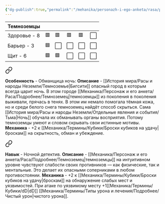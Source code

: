 ```yaml
---
{"dg-publish":true,"permalink":"/mehanika/personazh-i-ego-anketa/rasa/podrobnee/temnozemecz/"}
---
```


| Темноземцы   |     |     |     |     |     |
| ------------ | --- | --- | --- | --- | --- |
| Здоровье - 8 | 🟥  | 🟥  | 🟥  | 🟥  | ⬜️ |
| Барьер - 3   | 🟦  | ⬜️ | ⬜️ | ⬜️ | ⬜️ |
| Щит - 6      | 🟩  | 🟩  | ⬜️ | ⬜️ | ⬜️ |


<div class="transclusion internal-embed is-loaded"><a class="markdown-embed-link" href="/mehanika/personazh-i-ego-anketa/osobennosti-rasy/obmanshhicza-noch/" aria-label="Open link"><svg xmlns="http://www.w3.org/2000/svg" width="24" height="24" viewBox="0 0 24 24" fill="none" stroke="currentColor" stroke-width="2" stroke-linecap="round" stroke-linejoin="round" class="svg-icon lucide-link"><path d="M10 13a5 5 0 0 0 7.54.54l3-3a5 5 0 0 0-7.07-7.07l-1.72 1.71"></path><path d="M14 11a5 5 0 0 0-7.54-.54l-3 3a5 5 0 0 0 7.07 7.07l1.71-1.71"></path></svg></a><div class="markdown-embed">




**Особенность** - Обманщица ночь:
**Описание** - [[История мира/Расы и народы Неземли/Темноземье\|Бигсити]] опасный город в которым всегда царит ночь. В этом городе [[Механика/Персонаж и его анкета/Раса/Подробнее/Темноземец\|темноземцы]] из поколения в поколения выживали, прячась в тенях. В этом им немало помогала тёмная кожа, но и среди белого снега темноземец найдёт способ скрыться. Сама [[История мира/Расы и народы Неземли/Отдельные явления и события/Тьма\|Ночь]] обучала их обманывать органы восприятия. Потому темноземцы умеют и словом скрывать свои истинные мотивы. 
**Механика** - +2 к [[Механика/Термины/Кубики/Броски кубиков на удачу\|броскам]] на скрытность, обман и убеждение.

</div></div>


<div class="transclusion internal-embed is-loaded"><a class="markdown-embed-link" href="/mehanika/personazh-i-ego-anketa/osobennosti-rasy/nochnoj-detektiv/" aria-label="Open link"><svg xmlns="http://www.w3.org/2000/svg" width="24" height="24" viewBox="0 0 24 24" fill="none" stroke="currentColor" stroke-width="2" stroke-linecap="round" stroke-linejoin="round" class="svg-icon lucide-link"><path d="M10 13a5 5 0 0 0 7.54.54l3-3a5 5 0 0 0-7.07-7.07l-1.72 1.71"></path><path d="M14 11a5 5 0 0 0-7.54-.54l-3 3a5 5 0 0 0 7.07 7.07l1.71-1.71"></path></svg></a><div class="markdown-embed">




**Навык** - Ночной детектив.
**Описание** - [[Механика/Персонаж и его анкета/Раса/Подробнее/Темноземец\|темноземцы]] на интуитивном уровне чувствуют слабости своих противников — как физические, так и ментальные. Это делает их опасными соперниками в любом противостоянии.
**Механика** - +2 к [[Механика/Термины/Кубики/Броски кубиков на удачу\|броскам]] на обнаружение слабых мест и уязвимостей. При атаке по уязвимому месту +1[[Механика/Термины/Кубики/dD\|dD]] [[Механика/Термины/Типы урона и лечения/Подробнее/Чистый урон\|чистого урона]].

</div></div>
